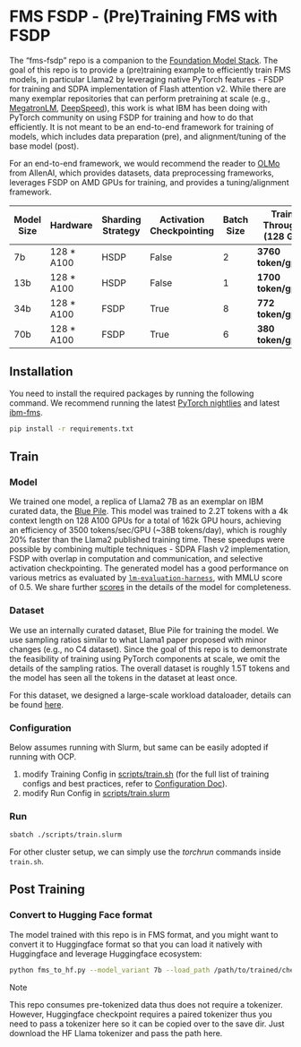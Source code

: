 # FMS FSDP - (Pre)Training FMS with FSDP

The “fms-fsdp” repo is a companion to the [Foundation Model Stack](https://github.com/foundation-model-stack/foundation-model-stack).
The goal of this repo is to provide a (pre)training example to efficiently train
FMS models, in particular Llama2 by leveraging native PyTorch features - FSDP for training and SDPA implementation of Flash attention v2. While there are many exemplar repositories that can perform pretraining at scale (e.g., [MegatronLM](), [DeepSpeed]()), this work is what IBM has been doing with PyTorch community on using FSDP for training and how to do that efficiently. It is not meant to be an end-to-end framework for training of models, which includes data preparation (pre), and alignment/tuning of the base model (post).

For an end-to-end framework, we would recommend the reader to [OLMo](https://github.com/allenai/OLMo) from AllenAI, which provides datasets, data preprocessing frameworks, leverages FSDP on AMD GPUs for training, and provides a tuning/alignment framework.

| Model Size | Hardware    | Sharding Strategy | Activation Checkpointing | Batch Size | Training Throughput <br/> (128 GPUs) | Example Script        | Profile Trace                                                         | 
|------------|-------------|-------------------|--------------------------|------------|--------------------------------------|-----------------------|-----------------------------------------------------------------------|
| 7b         | 128 * A100  | HSDP              | False                    | 2          | **3760 token/gpu/sec**               | [7b](scripts/7b.sh)   | [7b trace](https://ibm.box.com/s/ohaliqku0rl52jc9dhw1cb04opgssgy3)    |
| 13b        | 128 * A100  | HSDP              | False                    | 1          | **1700 token/gpu/sec**               | [13b](scripts/13b.sh) | [13b trace](https://ibm.box.com/s/2j0uib7m1p5wqjhv9dagq4331n62iyv6)   |
| 34b        | 128 * A100  | FSDP              | True                     | 8          | **772 token/gpu/sec**                | [34b](scripts/34b.sh) | [34b trace](https://ibm.box.com/s/tf7x6254egzgzrn6ceh6kgdgy0rbowz6)   |  
| 70b        | 128 * A100  | FSDP              | True                     | 6          | **380 token/gpu/sec**                | [70b](scripts/70b.sh) | [70b trace](https://ibm.box.com/s/5o1ohr1144nloqjrelsvunrq0rutyynu)   |


## Installation
You need to install the required packages by running the following command.
We recommend running the latest [PyTorch nightlies](https://pytorch.org/) and latest [ibm-fms](https://github.com/foundation-model-stack/foundation-model-stack).
```bash
pip install -r requirements.txt
```

## Train

### Model
We trained one model, a replica of Llama2 7B as an exemplar on IBM curated data, the [Blue Pile](https://mitibmwatsonailab.mit.edu/research/blog/creating-space-for-the-evolution-of-generative-and-trustworthy-ai/). This model was trained to 2.2T tokens with a 4k context length on 128 A100 GPUs for a total of 162k GPU hours, achieving an efficiency of 3500 tokens/sec/GPU (~38B tokens/day), which is roughly 20% faster than the Llama2 published training time. These speedups were possible by combining multiple techniques - SDPA Flash v2 implementation, FSDP with overlap in computation and communication, and selective activation checkpointing.
The generated model has a good performance on various metrics as evaluated by [`lm-evaluation-harness`](https://github.com/EleutherAI/lm-evaluation-harness), with MMLU score of 0.5. We share further [scores](docs/evaluation.md) in the details of the model for completeness.

### Dataset
We use an internally curated dataset, Blue Pile for training the model. We use sampling ratios similar to what Llama1 paper proposed with minor changes (e.g., no C4 dataset). Since the goal of this repo is to demonstrate the feasibility of training using PyTorch components at scale, we omit the details of the sampling ratios. The overall dataset is roughly 1.5T tokens and the model has seen all the tokens in the dataset at least once.

For this dataset, we designed a large-scale workload dataloader, details can be found [here](docs/dataloader.md).

### Configuration

Below assumes running with Slurm, but same can be easily adopted
if running with OCP.

1. modify Training Config in [scripts/train.sh](scripts/train.sh) (for the full
list of training configs and best practices, refer to [Configuration Doc](docs/configurations.md)).
2. modify Run Config in [scripts/train.slurm](scripts/train.slurm)

### Run
```bash
sbatch ./scripts/train.slurm
```
For other cluster setup, we can simply use the *torchrun* commands inside `train.sh`.

## Post Training

### Convert to Hugging Face format

The model trained with this repo is in FMS format, and you might want to convert it
to Huggingface format so that you can load it natively with Huggingface and leverage Huggingface ecosystem:
```bash
python fms_to_hf.py --model_variant 7b --load_path /path/to/trained/checkpoints --save_path /output/path --tokenizer_name_or_path /path/to/llama/tokenizer
```
> [!Note]
> This repo consumes pre-tokenized data thus does not require a tokenizer. However,
> Huggingface checkpoint requires a paired tokenizer thus you need to pass a tokenizer
> here so it can be copied over to the save dir. Just download the HF Llama tokenizer
> and pass the path here.



